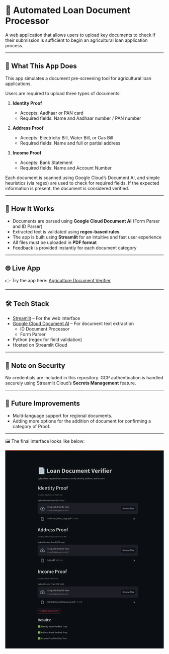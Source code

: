 # 📄 Automated Loan Document Processor

A web application that allows users to upload key documents to check if their submission is sufficient to begin an agricultural loan application process.

---

## 🚀 What This App Does

This app simulates a document pre-screening tool for agricultural loan applications.

Users are required to upload three types of documents:

1. **Identity Proof**  
   - Accepts: Aadhaar or PAN card  
   - Required fields: Name and Aadhaar number / PAN number

2. **Address Proof**  
   - Accepts: Electricity Bill, Water Bill, or Gas Bill  
   - Required fields: Name and full or partial address

3. **Income Proof**  
   - Accepts: Bank Statement  
   - Required fields: Name and Account Number

Each document is scanned using Google Cloud’s Document AI, and simple heuristics (via regex) are used to check for required fields. If the expected information is present, the document is considered verified.

---

## 🧪 How It Works

- Documents are parsed using **Google Cloud Document AI** (Form Parser and ID Parser)
- Extracted text is validated using **regex-based rules**
- The app is built using **Streamlit** for an intuitive and fast user experience
- All files must be uploaded in **PDF format**
- Feedback is provided instantly for each document category

---

## 🌐 Live App

👉 Try the app here: [Agriculture Document Verifier](https://agriculturedocumentverifier-betvtbmntzgp9ux7hmr66x.streamlit.app/)

---

## 🛠 Tech Stack

- [Streamlit](https://streamlit.io/) – For the web interface
- [Google Cloud Document AI](https://cloud.google.com/document-ai) – For document text extraction
  - ID Document Processor
  - Form Parser
- Python (regex for field validation)
- Hosted on Streamlit Cloud

---

## 🔐 Note on Security

No credentials are included in this repository. GCP authentication is handled securely using Streamlit Cloud’s **Secrets Management** feature.

---

## 🧠 Future Improvements

- Multi-language support for regional documents.
- Adding more options for the addition of document for confirming a category of Proof. 

---

🖼️ The final interface looks like below:
<br> 

<p float="left">
  <img src="Pasted image.png" width="700" length="310" />
</p>